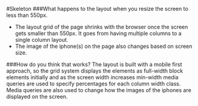 #Skeleton
###What happens to the layout when you resize the screen to less than 550px. 
* The layout grid of the page shrinks with the browser once the screen gets smaller than 550px. It goes from having multiple columns to a single column layout.
* The image of the iphone(s) on the page also changes based on screen size.
 
###How do you think that works?
The layout is built with a mobile first approach, so the grid system displays the elements as full-width block elements initially and as the screen width increases min-width media queries are used to specify percentages for each column width class. Media queries are also used to change how the images of the iphones are displayed on the screen.